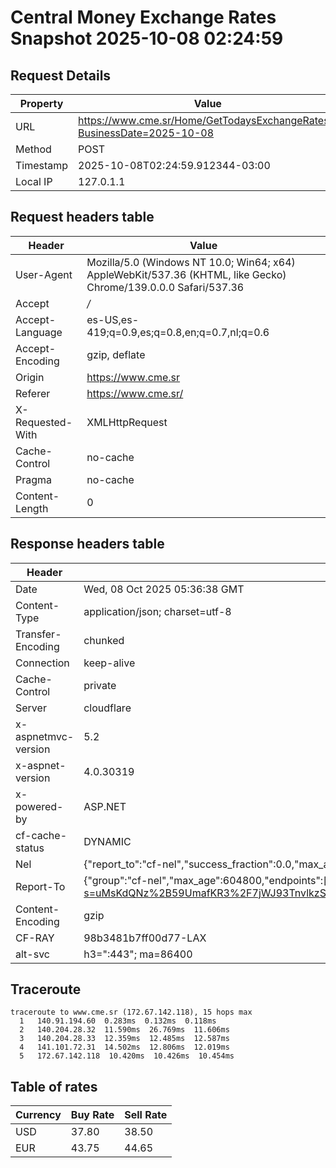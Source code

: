 # Central Money Exchange Rates Snapshot 2025-10-08 02:24:59
## Request Details

| Property | Value |
|----------|-------|
| URL | https://www.cme.sr/Home/GetTodaysExchangeRates/?BusinessDate=2025-10-08 |
| Method | POST |
| Timestamp | 2025-10-08T02:24:59.912344-03:00 |
| Local IP | 127.0.1.1 |
    
## Request headers table

| Header | Value |
|--------|-------|
| User-Agent | Mozilla/5.0 (Windows NT 10.0; Win64; x64) AppleWebKit/537.36 (KHTML, like Gecko) Chrome/139.0.0.0 Safari/537.36 |
| Accept | */* |
| Accept-Language | es-US,es-419;q=0.9,es;q=0.8,en;q=0.7,nl;q=0.6 |
| Accept-Encoding | gzip, deflate |
| Origin | https://www.cme.sr |
| Referer | https://www.cme.sr/ |
| X-Requested-With | XMLHttpRequest |
| Cache-Control | no-cache |
| Pragma | no-cache |
| Content-Length | 0 |

    
## Response headers table
| Header | Value |
|--------|-------|
| Date | Wed, 08 Oct 2025 05:36:38 GMT |
| Content-Type | application/json; charset=utf-8 |
| Transfer-Encoding | chunked |
| Connection | keep-alive |
| Cache-Control | private |
| Server | cloudflare |
| x-aspnetmvc-version | 5.2 |
| x-aspnet-version | 4.0.30319 |
| x-powered-by | ASP.NET |
| cf-cache-status | DYNAMIC |
| Nel | {"report_to":"cf-nel","success_fraction":0.0,"max_age":604800} |
| Report-To | {"group":"cf-nel","max_age":604800,"endpoints":[{"url":"https://a.nel.cloudflare.com/report/v4?s=uMsKdQNz%2B59UmafKR3%2F7jWJ93TnvlkzSb0qxaQv%2Fug7CxfYAnmk5vS9s50T2aYxeLZFQo9xkCDLzvFzFjLY%2BCdCnGgz0t6KrDiU%3D"}]} |
| Content-Encoding | gzip |
| CF-RAY | 98b3481b7ff00d77-LAX |
| alt-svc | h3=":443"; ma=86400 |

## Traceroute 

```
traceroute to www.cme.sr (172.67.142.118), 15 hops max
  1   140.91.194.60  0.283ms  0.132ms  0.118ms 
  2   140.204.28.32  11.590ms  26.769ms  11.606ms 
  3   140.204.28.33  12.359ms  12.485ms  12.587ms 
  4   141.101.72.31  14.502ms  12.806ms  12.019ms 
  5   172.67.142.118  10.420ms  10.426ms  10.454ms 

```


## Table of rates

| Currency | Buy Rate | Sell Rate |
|----------|----------|-----------|
| USD | 37.80 | 38.50 |
| EUR | 43.75 | 44.65 |
